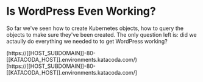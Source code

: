 # Is WordPress Even Working?

So far we've seen how to create Kubernetes objects, how to query the objects to make sure they've been created. The only question left is: did we actaully do everything we needed to to get WordPress working?

(https://[[HOST_SUBDOMAIN]]-80-[[KATACODA_HOST]].environments.katacoda.com/)[https://[[HOST_SUBDOMAIN]]-80-[[KATACODA_HOST]].environments.katacoda.com/]